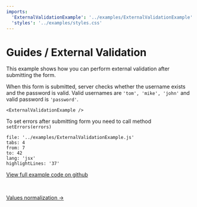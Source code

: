 ```yaml
---
imports:
  'ExternalValidationExample': '../examples/ExternalValidationExample'
  'styles': '../examples/styles.css'
---
```


# Guides / External Validation

This example shows how you can perform external validation after submitting the form.

When this form is submitted, server checks whether the username exists and 
the password is valid.
Valid usernames are `'tom', 'mike', 'john'` and valid password is `'password'`.

```@render
<ExternalValidationExample />
```

To set errors after submitting form you need to call method `setErrors(errors)`

```@source
file: '../examples/ExternalValidationExample.js'
tabs: 4
from: 7
to: 42
lang: 'jsx'
highlightLines: '37'
```

[View full example code on github](https://github.com/sunflowerdeath/shadowform/tree/master/packages/docs/src/examples/SubmitValidationExample.js)

<br>

[Values normalization →](/guides/value-normalization)
